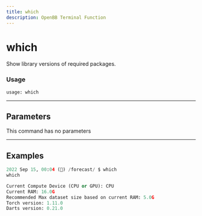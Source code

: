 ```yaml
---
title: which
description: OpenBB Terminal Function
---
```


# which

Show library versions of required packages.

### Usage 
```python
usage: which
```

---
## Parameters

This command has no parameters


---
## Examples

```python
2022 Sep 15, 00:04 (🦋) /forecast/ $ which
which

Current Compute Device (CPU or GPU): CPU
Current RAM: 16.0G
Recommended Max dataset size based on current RAM: 5.0G
Torch version: 1.11.0
Darts version: 0.21.0
```

